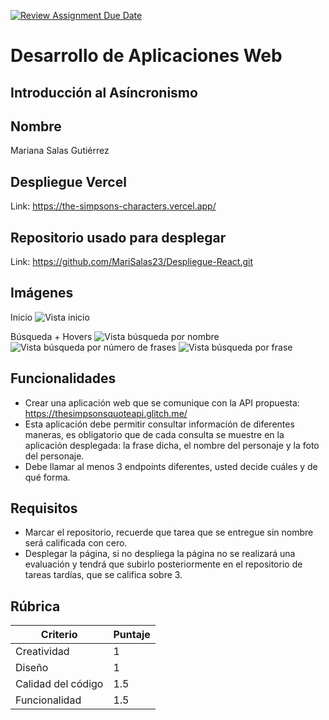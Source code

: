[![Review Assignment Due Date](https://classroom.github.com/assets/deadline-readme-button-24ddc0f5d75046c5622901739e7c5dd533143b0c8e959d652212380cedb1ea36.svg)](https://classroom.github.com/a/1XHYS1Dk)
# Desarrollo de Aplicaciones Web
## Introducción al Asíncronismo

## Nombre

Mariana Salas Gutiérrez

## Despliegue Vercel

Link: https://the-simpsons-characters.vercel.app/

## Repositorio usado para desplegar

Link: https://github.com/MariSalas23/Despliegue-React.git

## Imágenes

Inicio
![Vista inicio](./my-react-app/src/assets/start.jpg)

Búsqueda + Hovers
![Vista búsqueda por nombre](./my-react-app/src/assets/search-name.jpg)
![Vista búsqueda por número de frases](./my-react-app/src/assets/search-number.jpg)
![Vista búsqueda por frase](./my-react-app/src/assets/search-quote.jpg)

## Funcionalidades

- Crear una aplicación web que se comunique con la API propuesta: https://thesimpsonsquoteapi.glitch.me/
- Esta aplicación debe permitir consultar información de diferentes maneras, es obligatorio que de cada consulta se muestre en la aplicación desplegada: la frase dicha, el nombre del personaje y la foto del personaje.
- Debe llamar al menos 3 endpoints diferentes, usted decide cuáles y de qué forma.


## Requisitos

- Marcar el repositorio, recuerde que tarea que se entregue sin nombre será calificada con cero.
- Desplegar la página, si no despliega la página no se realizará una evaluación y tendrá que subirlo posteriormente en el repositorio de tareas tardías, que se califica sobre 3.


## Rúbrica

| Criterio           | Puntaje |
|--------------------|---------|
| Creatividad        | 1       |
| Diseño             | 1       |
| Calidad del código     | 1.5     |
| Funcionalidad      | 1.5      |

